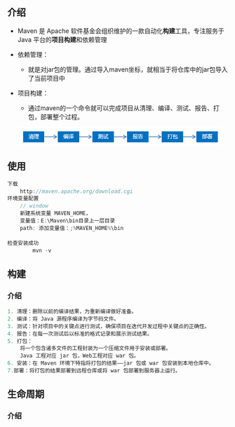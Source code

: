 ## 介绍

* Maven 是 Apache 软件基金会组织维护的一款自动化**构建**工具，专注服务于 Java 平台的**项目构建**和依赖管理

* 依赖管理：

    * 就是对jar包的管理。通过导入maven坐标，就相当于将仓库中的jar包导入了当前项目中

* 项目构建：

    * 通过maven的一个命令就可以完成项目从清理、编译、测试、报告、打包，部署整个过程。

    ![image-20210320185445815](image-20210320185445815.png)

## 使用

```java
下载
    http://maven.apache.org/download.cgi
环境变量配置
    // window
    新建系统变量 MAVEN_HOME，
    变量值：E:\Maven\bin目录上一层目录
    path: 添加变量值：;%MAVEN_HOME%\bin
    
检查安装成功
        mvn -v
```



## 构建

### 介绍

```java
1. 清理：删除以前的编译结果，为重新编译做好准备。
2. 编译：将 Java 源程序编译为字节码文件。
3. 测试：针对项目中的关键点进行测试，确保项目在迭代开发过程中关键点的正确性。
4. 报告：在每一次测试后以标准的格式记录和展示测试结果。
5. 打包：
    将一个包含诸多文件的工程封装为一个压缩文件用于安装或部署。
    Java 工程对应 jar 包，Web工程对应 war 包。
6. 安装：在 Maven 环境下特指将打包的结果——jar 包或 war 包安装到本地仓库中。
7.部署：将打包的结果部署到远程仓库或将 war 包部署到服务器上运行。
```



## 生命周期

### 介绍

```java

```

